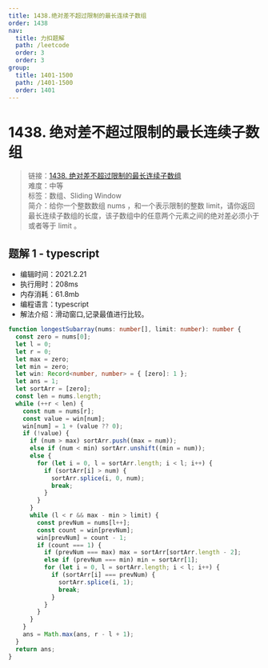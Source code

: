 ```yaml
---
title: 1438.绝对差不超过限制的最长连续子数组
order: 1438
nav:
  title: 力扣题解
  path: /leetcode
  order: 3
  order: 3
group:
  title: 1401-1500
  path: /1401-1500
  order: 1401
---
```


# 1438. 绝对差不超过限制的最长连续子数组

> 链接：[1438. 绝对差不超过限制的最长连续子数组](https://leetcode-cn.com/problems/longest-continuous-subarray-with-absolute-diff-less-than-or-equal-to-limit/)  
> 难度：中等  
> 标签：数组、Sliding Window  
> 简介：给你一个整数数组 nums ，和一个表示限制的整数 limit，请你返回最长连续子数组的长度，该子数组中的任意两个元素之间的绝对差必须小于或者等于 limit 。

## 题解 1 - typescript

- 编辑时间：2021.2.21
- 执行用时：208ms
- 内存消耗：61.8mb
- 编程语言：typescript
- 解法介绍：滑动窗口,记录最值进行比较。

```typescript
function longestSubarray(nums: number[], limit: number): number {
  const zero = nums[0];
  let l = 0;
  let r = 0;
  let max = zero;
  let min = zero;
  let win: Record<number, number> = { [zero]: 1 };
  let ans = 1;
  let sortArr = [zero];
  const len = nums.length;
  while (++r < len) {
    const num = nums[r];
    const value = win[num];
    win[num] = 1 + (value ?? 0);
    if (!value) {
      if (num > max) sortArr.push((max = num));
      else if (num < min) sortArr.unshift((min = num));
      else {
        for (let i = 0, l = sortArr.length; i < l; i++) {
          if (sortArr[i] > num) {
            sortArr.splice(i, 0, num);
            break;
          }
        }
      }
      while (l < r && max - min > limit) {
        const prevNum = nums[l++];
        const count = win[prevNum];
        win[prevNum] = count - 1;
        if (count === 1) {
          if (prevNum === max) max = sortArr[sortArr.length - 2];
          else if (prevNum === min) min = sortArr[1];
          for (let i = 0, l = sortArr.length; i < l; i++) {
            if (sortArr[i] === prevNum) {
              sortArr.splice(i, 1);
              break;
            }
          }
        }
      }
    }
    ans = Math.max(ans, r - l + 1);
  }
  return ans;
}
```
